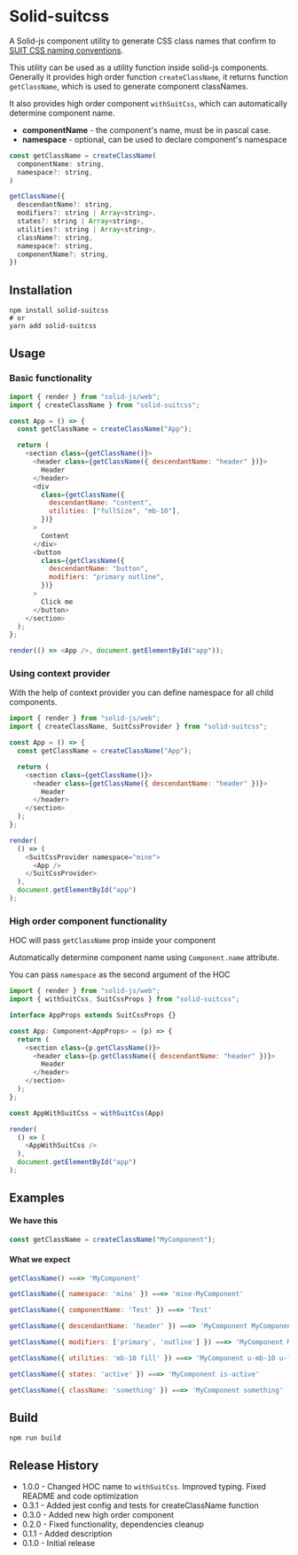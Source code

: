 # Solid-suitcss

A Solid-js component utility to generate CSS class names that confirm to [SUIT CSS naming conventions](https://github.com/suitcss/suit/blob/master/doc/naming-conventions.md).

This utility can be used as a utility function inside solid-js components. Generally it provides high order function `createClassName`, it returns function `getClassName`, which is used to generate component classNames.

It also provides high order component `withSuitCss`, which can automatically determine component name.

* __componentName__ - the component's name, must be in pascal case.
* __namespace__ - optional, can be used to declare component's namespace


```JavaScript
const getClassName = createClassName(
  componentName: string,
  namespace?: string,
)
```

```JavaScript
getClassName({
  descendantName?: string,
  modifiers?: string | Array<string>,
  states?: string | Array<string>,
  utilities?: string | Array<string>,
  className?: string,
  namespace?: string,
  componentName?: string,
})
```

## Installation

```
npm install solid-suitcss
# or
yarn add solid-suitcss
```

## Usage

### Basic functionality

```JavaScript
import { render } from "solid-js/web";
import { createClassName } from "solid-suitcss";

const App = () => {
  const getClassName = createClassName("App");

  return (
    <section class={getClassName()}>
      <header class={getClassName({ descendantName: "header" })}>
        Header
      </header>
      <div
        class={getClassName({
          descendantName: "content",
          utilities: ["fullSize", "mb-10"],
        })}
      >
        Content
      </div>
      <button
        class={getClassName({
          descendantName: "button",
          modifiers: "primary outline",
        })}
      >
        Click me
      </button>
    </section>
  );
};

render(() => <App />, document.getElementById("app"));
```

### Using context provider

With the help of context provider you can define namespace for all child components.

```JavaScript
import { render } from "solid-js/web";
import { createClassName, SuitCssProvider } from "solid-suitcss";

const App = () => {
  const getClassName = createClassName("App");

  return (
    <section class={getClassName()}>
      <header class={getClassName({ descendantName: "header" })}>
        Header
      </header>
    </section>
  );
};

render(
  () => (
    <SuitCssProvider namespace="mine">
      <App />
    </SuitCssProvider>
  ),
  document.getElementById("app")
);
```

### High order component functionality

HOC will pass `getClassName` prop inside your component

Automatically determine component name using `Component.name` attribute.

You can pass `namespace` as the second argument of the HOC

```JavaScript
import { render } from "solid-js/web";
import { withSuitCss, SuitCssProps } from "solid-suitcss";

interface AppProps extends SuitCssProps {}

const App: Component<AppProps> = (p) => {
  return (
    <section class={p.getClassName()}>
      <header class={p.getClassName({ descendantName: "header" })}>
        Header
      </header>
    </section>
  );
};

const AppWithSuitCss = withSuitCss(App)

render(
  () => (
    <AppWithSuitCss />
  ),
  document.getElementById("app")
);
```

## Examples

#### We have this

```JavaScript
const getClassName = createClassName("MyComponent");
```

#### What we expect

```JavaScript
getClassName() ===> 'MyComponent'

getClassName({ namespace: 'mine' }) ===> 'mine-MyComponent'

getClassName({ componentName: 'Test' }) ===> 'Test'

getClassName({ descendantName: 'header' }) ===> 'MyComponent MyComponent-header'

getClassName({ modifiers: ['primary', 'outline'] }) ===> 'MyComponent MyComponent--primary MyComponent--outline'

getClassName({ utilities: 'mb-10 fill' }) ===> 'MyComponent u-mb-10 u-fill'

getClassName({ states: 'active' }) ===> 'MyComponent is-active'

getClassName({ className: 'something' }) ===> 'MyComponent something'
```

## Build

```
npm run build
```

## Release History

* 1.0.0 - Changed HOC name to `withSuitCss`. Improved typing. Fixed README and code optimization
* 0.3.1 - Added jest config and tests for createClassName function
* 0.3.0 - Added new high order component
* 0.2.0 - Fixed functionality, dependencies cleanup
* 0.1.1 - Added description
* 0.1.0 - Initial release
